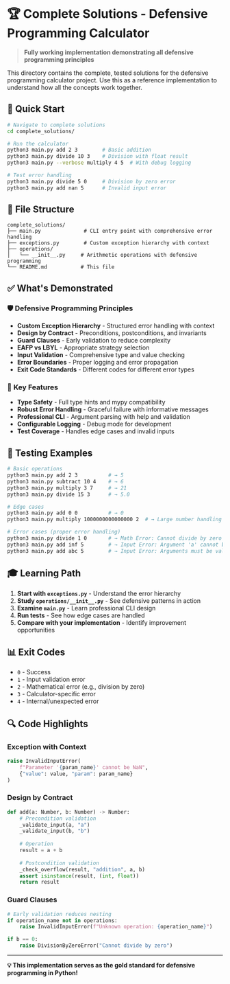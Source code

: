 # 🏆 Complete Solutions - Defensive Programming Calculator

> **Fully working implementation demonstrating all defensive programming principles**

This directory contains the complete, tested solutions for the defensive programming calculator project. Use this as a reference implementation to understand how all the concepts work together.

## 🚀 **Quick Start**

```bash
# Navigate to complete solutions
cd complete_solutions/

# Run the calculator
python3 main.py add 2 3        # Basic addition
python3 main.py divide 10 3    # Division with float result
python3 main.py --verbose multiply 4 5  # With debug logging

# Test error handling
python3 main.py divide 5 0     # Division by zero error
python3 main.py add nan 5      # Invalid input error
```

## 📁 **File Structure**

```
complete_solutions/
├── main.py              # CLI entry point with comprehensive error handling
├── exceptions.py        # Custom exception hierarchy with context
├── operations/          
│   └── __init__.py     # Arithmetic operations with defensive programming
└── README.md           # This file
```

## ✅ **What's Demonstrated**

### 🛡️ **Defensive Programming Principles**
- **Custom Exception Hierarchy** - Structured error handling with context
- **Design by Contract** - Preconditions, postconditions, and invariants
- **Guard Clauses** - Early validation to reduce complexity
- **EAFP vs LBYL** - Appropriate strategy selection
- **Input Validation** - Comprehensive type and value checking
- **Error Boundaries** - Proper logging and error propagation
- **Exit Code Standards** - Different codes for different error types

### 🎯 **Key Features**
- **Type Safety** - Full type hints and mypy compatibility
- **Robust Error Handling** - Graceful failure with informative messages
- **Professional CLI** - Argument parsing with help and validation
- **Configurable Logging** - Debug mode for development
- **Test Coverage** - Handles edge cases and invalid inputs

## 🧪 **Testing Examples**

```bash
# Basic operations
python3 main.py add 2 3          # → 5
python3 main.py subtract 10 4    # → 6
python3 main.py multiply 3 7     # → 21
python3 main.py divide 15 3      # → 5.0

# Edge cases
python3 main.py add 0 0          # → 0
python3 main.py multiply 1000000000000000 2  # → Large number handling

# Error cases (proper error handling)
python3 main.py divide 1 0       # → Math Error: Cannot divide by zero (exit 2)
python3 main.py add inf 5        # → Input Error: Argument 'a' cannot be inf (exit 1)
python3 main.py add abc 5        # → Input Error: Arguments must be valid numbers (exit 1)
```

## 🎓 **Learning Path**

1. **Start with `exceptions.py`** - Understand the error hierarchy
2. **Study `operations/__init__.py`** - See defensive patterns in action
3. **Examine `main.py`** - Learn professional CLI design
4. **Run tests** - See how edge cases are handled
5. **Compare with your implementation** - Identify improvement opportunities

## 📊 **Exit Codes**

- `0` - Success
- `1` - Input validation error
- `2` - Mathematical error (e.g., division by zero)
- `3` - Calculator-specific error
- `4` - Internal/unexpected error

## 🔍 **Code Highlights**

### Exception with Context
```python
raise InvalidInputError(
    f"Parameter '{param_name}' cannot be NaN",
    {"value": value, "param": param_name}
)
```

### Design by Contract
```python
def add(a: Number, b: Number) -> Number:
    # Precondition validation
    _validate_input(a, "a")
    _validate_input(b, "b")
    
    # Operation
    result = a + b
    
    # Postcondition validation
    _check_overflow(result, "addition", a, b)
    assert isinstance(result, (int, float))
    return result
```

### Guard Clauses
```python
# Early validation reduces nesting
if operation_name not in operations:
    raise InvalidInputError(f"Unknown operation: {operation_name}")

if b == 0:
    raise DivisionByZeroError("Cannot divide by zero")
```

---

**💡 This implementation serves as the gold standard for defensive programming in Python!**